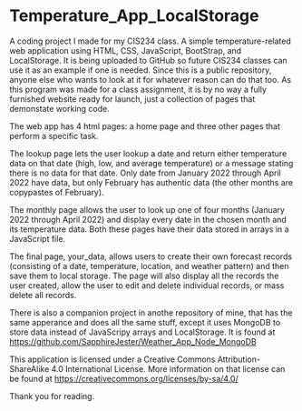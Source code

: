 # Temperature_App_LocalStorage
A coding project I made for my CIS234 class. A simple temperature-related web application using HTML, CSS, JavaScript, BootStrap, and LocalStorage. It is being uploaded to GitHub so future CIS234 classes can use it as an example if one is needed. Since this is a public repository, anyone else who wants to look at it for whatever reason can do that too. As this program was made for a class assignment, it is by no way a fully furnished website ready for launch, just a collection of pages that demonstate working code.

The web app has 4 html pages: a home page and three other pages that perform a specific task. 

The lookup page lets the user lookup a date and return either temperature data on that date (high, low, and average temperature) or a message stating there is no data for that date. Only date from January 2022 through April 2022 have data, but only February has authentic data (the other months are copypastes of February).

The monthly page allows the user to look up one of four months (January 2022 through April 2022) and display every date in the chosen month and its temperature data. Both these pages have their data stored in arrays in a JavaScript file. 

The final page, your_data, allows users to create their own forecast records (consisting of a date, temperature, location, and weather pattern) and then save them to local storage. The page will also display all the records the user created, allow the user to edit and delete individual records, or mass delete all records.

There is also a companion project in anothe repository of mine, that has the same apperance and does all the same stuff, except it uses MongoDB to store data instead of JavaScripy arrays and LocalStorage. It is found at https://github.com/SapphireJester/Weather_App_Node_MongoDB

This application is licensed under a Creative Commons Attribution-ShareAlike 4.0 International License. More information on that license can be found at https://creativecommons.org/licenses/by-sa/4.0/

Thank you for reading.
